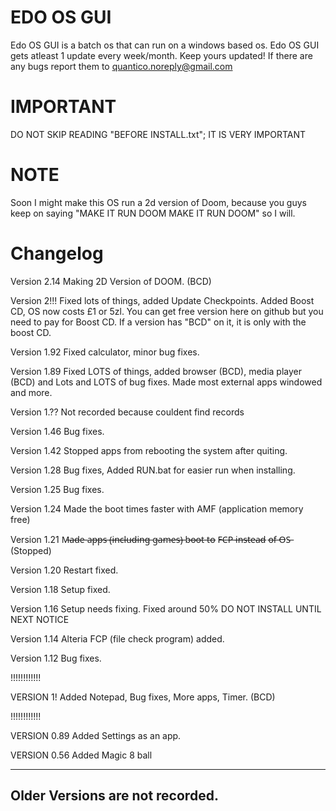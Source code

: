 EDO OS GUI
==========
Edo OS GUI is a batch os that can run on a windows based os.
Edo OS GUI gets atleast 1 update every week/month. Keep yours updated!
If there are any bugs report them to quantico.noreply@gmail.com

IMPORTANT
=========
DO NOT SKIP READING "BEFORE INSTALL.txt"; IT IS VERY IMPORTANT

NOTE
=========
Soon I might make this OS run a 2d version of Doom, because you guys keep on saying "MAKE IT RUN DOOM MAKE IT RUN DOOM" so I will.

Changelog
=========
Version 2.14
Making 2D Version of DOOM. (BCD)

Version 2!!!
Fixed lots of things, added Update Checkpoints. Added Boost CD, OS now costs £1 or 5zl. You can get free version here on github but you need to pay for Boost CD. If a version has "BCD" on it, it is only with the boost CD.

Version 1.92
Fixed calculator, minor bug fixes.

Version 1.89
Fixed LOTS of things, added browser (BCD), media player (BCD) and Lots and LOTS of bug fixes. Made most external apps windowed and more.

Version 1.??
Not recorded because couldent find records

Version 1.46
Bug fixes.

Version 1.42
Stopped apps from rebooting the system after quiting.

Version 1.28
Bug fixes, Added RUN.bat for easier run when installing.

Version 1.25
Bug fixes.

Version 1.24
Made the boot times faster with AMF (application memory free)

Version 1.21
M̶a̶d̶e̶ a̶p̶p̶s̶ (̶i̶n̶c̶l̶u̶d̶i̶n̶g̶ g̶a̶m̶e̶s̶)̶ b̶o̶o̶t̶ t̶o̶ F̶C̶P̶ i̶n̶s̶t̶e̶a̶d̶ o̶f̶ O̶S̶  (Stopped)

Version 1.20
Restart fixed.

Version 1.18
Setup fixed.

Version 1.16
Setup needs fixing. Fixed around 50% DO NOT INSTALL UNTIL NEXT NOTICE

Version 1.14
Alteria FCP (file check program) added.

Version 1.12
Bug fixes.

!!!!!!!!!!!!

VERSION 1!
Added Notepad, Bug fixes, More apps, Timer. (BCD)

!!!!!!!!!!!!

VERSION 0.89
Added Settings as an app.

VERSION 0.56
Added Magic 8 ball



----------------------------
Older Versions are not recorded.
----------------------------
